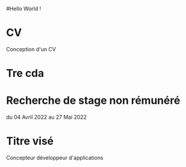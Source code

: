 #Hello World !
# CV
Conception d'un CV
# Tre cda
# Recherche de stage non rémunéré
du 04 Avril 2022 au 27 Mai 2022
# Titre visé
Concepteur développeur d'applications
